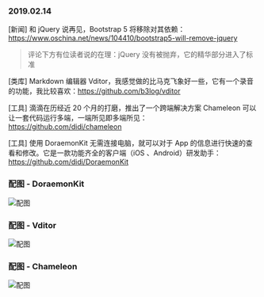 ### 2019.02.14

[新闻] 和 jQuery 说再见，Bootstrap 5 将移除对其依赖：<https://www.oschina.net/news/104410/bootstrap5-will-remove-jquery> 
> 评论下方有位读者说的在理：jQuery 没有被抛弃，它的精华部分进入了标准

[类库] Markdown 编辑器 Vditor，我感觉做的比马克飞象好一些，它有一个录音的功能，我比较喜欢：<https://github.com/b3log/vditor>

[工具] 滴滴在历经近 20 个月的打磨，推出了一个跨端解决方案 Chameleon 可以让一套代码运行多端，一端所见即多端所见：<https://github.com/didi/chameleon> 

[工具] 使用 DoraemonKit 无需连接电脑，就可以对于 App 的信息进行快速的查看和修改。它是一款功能齐全的客户端（iOS 、Android）研发助手：<https://github.com/didi/DoraemonKit> 

### 配图 - DoraemonKit
![配图](https://camo.githubusercontent.com/9e864d979c437418e05e38fa314b461da0c56d52/68747470733a2f2f6a617665722e6f73732d636e2d7368616e676861692e616c6979756e63732e636f6d2f323031392f446f7261656d6f6e4b6974486f6d652e6a7067)

### 配图 - Vditor
![配图](https://user-images.githubusercontent.com/970828/52485686-66e7e980-2bf4-11e9-9ad3-e84f1d364351.png)

### 配图 - Chameleon
![配图](https://camo.githubusercontent.com/070dc80eabcd3cec7bf5b42ff85097dddc6292db/68747470733a2f2f636d6c6a732e6f72672f646f632f6173736574732f64656d6f2d707265766965772e706e67)



